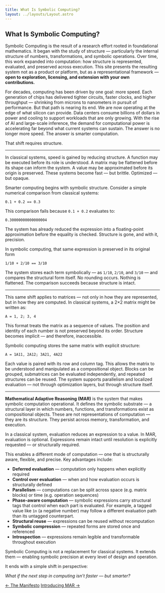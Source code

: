 ```yaml
---
title: What Is Symbolic Computing?
layout: ../layouts/Layout.astro
---
```


## What Is Symbolic Computing?

Symbolic Computing is the result of a research effort rooted in foundational mathematics. It began with the study of structure — particularly the internal structure of numbers, transformations, and symbolic operations. Over time, this work expanded into computation: how structure is represented, evaluated, and preserved across execution. This site presents the resulting system not as a product or platform, but as a representational framework —  **open to exploration, licensing, and extension with your own contributions.**

For decades, computing has been driven by one goal: more speed. Each generation of chips has delivered tighter circuits, faster clocks, and higher throughput — shrinking from microns to nanometers in pursuit of performance. But that path is nearing its end. We are now operating at the edge of what silicon can provide. Data centers consume billions of dollars in power and cooling to support workloads that are only growing. With the rise of AI and large-scale inference, the demand for computational power is accelerating far beyond what current systems can sustain. The answer is no longer more speed. The answer is smarter computation.

That shift requires structure.

---

In classical systems, speed is gained by reducing structure. A function may be executed before its role is understood. A matrix may be flattened before its shape can inform the system. A value may be approximated before its origin is preserved. These systems become fast — but brittle. Optimized — but opaque.

Smarter computing begins with symbolic structure. Consider a simple numerical comparison from classical systems:

`0.1 + 0.2 == 0.3`

This comparison fails because `0.1 + 0.2` evaluates to:

`0.30000000000000004`

The system has already reduced the expression into a floating-point approximation before the equality is checked. Structure is gone, and with it, precision.

In symbolic computing, that same expression is preserved in its original form

`1/10 + 2/10 == 3/10`

The system stores each term symbolically — as `1/10`, `2/10`, and `3/10` — and compares the structural form itself. No rounding occurs. Nothing is flattened. The comparison succeeds because structure is intact.

---

This same shift applies to matrices — not only in how they are represented, but in how they are computed. In classical systems, a 2×2 matrix might be written as:

`A = 1, 2; 3, 4`

This format treats the matrix as a sequence of values. The position and identity of each number is not preserved beyond its order. Structure becomes implicit — and therefore, inaccessible.

Symbolic computing stores the same matrix with explicit structure:

`A = 1A11, 2A12; 3A21, 4A22`

Each value is paired with its row and column tag. This allows the matrix to be understood and manipulated as a compositional object. Blocks can be grouped, submatrices can be evaluated independently, and repeated structures can be reused. The system supports parallelism and localized evaluation — not through optimization layers, but through structure itself.

---

**Mathematical Adaptive Reasoning (MAR)** is the system that makes symbolic computation operational. It defines the symbolic substrate — a structural layer in which numbers, functions, and transformations exist as compositional objects. These are not representations of computation — they are its structure. They persist across memory, transformation, and execution.

In a classical system, evaluation reduces an expression to a value. In MAR, evaluation is optional. Expressions remain intact until resolution is explicitly requested — or structurally required.

This enables a different mode of computation — one that is structurally aware, flexible, and precise. Key advantages include:

- **Deferred evaluation** — computation only happens when explicitly required  
- **Control over evaluation** — when and how evaluation occurs is structurally defined  
- **Parallelism** — computations can be split across space (e.g. matrix blocks) or time (e.g. operation sequences)  
- **Phase-aware computation** — symbolic expressions carry structural tags that control when each part is evaluated. For example, a tagged value like `1n` (a negative number) may follow a different evaluation path than its untagged counterpart.  
- **Structural reuse** — expressions can be reused without recomputation  
- **Symbolic compression** — repeated forms are stored once and referenced  
- **Introspection** — expressions remain legible and transformable throughout execution

Symbolic Computing is not a replacement for classical systems. It extends them — enabling symbolic precision at every level of design and operation.

It ends with a simple shift in perspective:

*What if the next step in computing isn’t faster — but smarter?*

<div class="hidden sm:flex justify-between mt-12 text-sm font-medium">
  <a href="/manifesto" class="link-nav-soft">← The Manifesto</a>
  <a href="/introducing-mar" class="link-nav-soft">Introducing MAR →</a>
</div>
